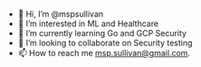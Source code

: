- 👋 Hi, I’m @mspsullivan
- 👀 I’m interested in ML and Healthcare
- 🌱 I’m currently learning Go and GCP Security 
- 💞️ I’m looking to collaborate on Security testing
- 📫 How to reach me msp.sullivan@gmail.com.

<!---
mspsullivan/mspsullivan is a ✨ special ✨ repository because its `README.md` (this file) appears on your GitHub profile.
You can click the Preview link to take a look at your changes.
--->
